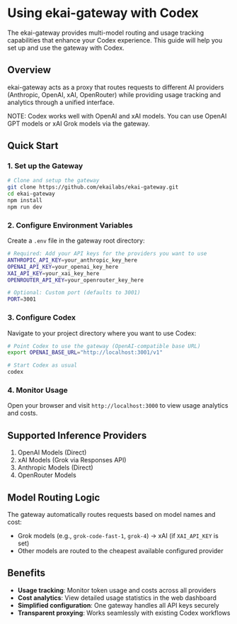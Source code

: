# Using ekai-gateway with Codex

The ekai-gateway provides multi-model routing and usage tracking capabilities that enhance your Codex experience. This guide will help you set up and use the gateway with Codex.

## Overview

ekai-gateway acts as a proxy that routes requests to different AI providers (Anthropic, OpenAI, xAI, OpenRouter) while providing usage tracking and analytics through a unified interface.

NOTE: Codex works well with OpenAI and xAI models. You can use OpenAI GPT models or xAI Grok models via the gateway.

## Quick Start

### 1. Set up the Gateway

```bash
# Clone and setup the gateway
git clone https://github.com/ekailabs/ekai-gateway.git
cd ekai-gateway
npm install
npm run dev
```

### 2. Configure Environment Variables

Create a `.env` file in the gateway root directory:

```bash
# Required: Add your API keys for the providers you want to use
ANTHROPIC_API_KEY=your_anthropic_key_here
OPENAI_API_KEY=your_openai_key_here
XAI_API_KEY=your_xai_key_here
OPENROUTER_API_KEY=your_openrouter_key_here

# Optional: Custom port (defaults to 3001)
PORT=3001
```

### 3. Configure Codex

Navigate to your project directory where you want to use Codex:

```bash
# Point Codex to use the gateway (OpenAI-compatible base URL)
export OPENAI_BASE_URL="http://localhost:3001/v1"

# Start Codex as usual
codex
```

### 4. Monitor Usage

Open your browser and visit `http://localhost:3000` to view usage analytics and costs.

## Supported Inference Providers
1. OpenAI Models (Direct)
2. xAI Models (Grok via Responses API)
3. Anthropic Models (Direct)
4. OpenRouter Models


## Model Routing Logic

The gateway automatically routes requests based on model names and cost:
- Grok models (e.g., `grok-code-fast-1`, `grok-4`) → xAI (if `XAI_API_KEY` is set)
- Other models are routed to the cheapest available configured provider

## Benefits
- **Usage tracking**: Monitor token usage and costs across all providers
- **Cost analytics**: View detailed usage statistics in the web dashboard
- **Simplified configuration**: One gateway handles all API keys securely
- **Transparent proxying**: Works seamlessly with existing Codex workflows
